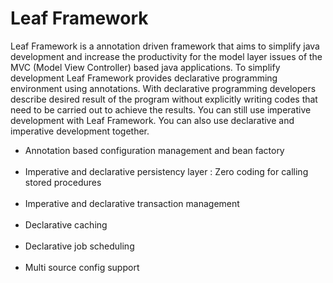 # Leaf Framework
Leaf Framework is a annotation driven framework that aims to simplify java
development and increase the productivity for the model layer issues of the MVC
(Model View Controller) based java applications. To simplify development Leaf
Framework provides declarative programming environment using annotations.
With declarative programming developers describe desired result of the
program without explicitly writing codes that need to be carried out to achieve
the results. You can still use imperative development with Leaf Framework. You
can also use declarative and imperative development together.

<ul>
<li>Annotation based configuration management and bean factory</li><br/>
<li>Imperative and declarative persistency layer : Zero coding for calling stored procedures </li><br/>
<li>Imperative and declarative transaction management</li><br/>
<li>Declarative caching</li><br/>
<li>Declarative job scheduling</li><br/>
<li>Multi source config support</li><br/>
</ul>
